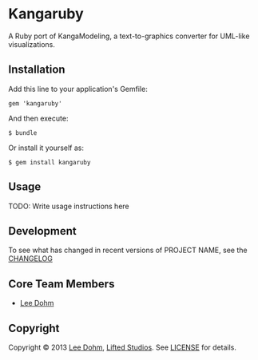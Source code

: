 # Kangaruby

A Ruby port of KangaModeling, a text-to-graphics converter for UML-like visualizations.

## Installation

Add this line to your application's Gemfile:

    gem 'kangaruby'

And then execute:

    $ bundle

Or install it yourself as:

    $ gem install kangaruby

## Usage

TODO: Write usage instructions here

## Development

To see what has changed in recent versions of PROJECT NAME, see the [CHANGELOG](CHANGELOG.md)

## Core Team Members

* [Lee Dohm](https://github.com/lee-dohm)

## Copyright

Copyright © 2013 [Lee Dohm](https://github.com/lee-dohm), [Lifted Studios](https://github.com/lifted-studios).  See [LICENSE](LICENSE.md) for details.
